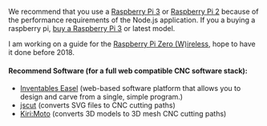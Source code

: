 We recommend that you use a [Raspberry Pi 3](https://www.raspberrypi.org/products/raspberry-pi-3-model-b/) or [Raspberry Pi 2](https://www.raspberrypi.org/products/raspberry-pi-2-model-b/) because of the performance requirements of the Node.js application. If you a buying a raspberry pi, [buy a Raspberry Pi 3](https://www.amazon.com/Raspberry-Pi-RASP-PI-3-Model-Motherboard/dp/B01CD5VC92) or latest model.

I am working on a guide for the [Raspberry Pi Zero (W)ireless](https://www.raspberrypi.org/products/raspberry-pi-zero/), hope to have it done before 2018.

#### Recommend Software (for a full web compatible CNC software stack):
* [Inventables Easel](https://www.inventables.com/technologies/easel) (web-based software platform that allows you to design and carve from a single, simple program.)
* [jscut](http://jscut.org/jscut.html) (converts SVG files to CNC cutting paths)
* [Kiri:Moto](https://grid.space/kiri/?sm:CAM) (converts 3D models to 3D mesh CNC cutting paths)